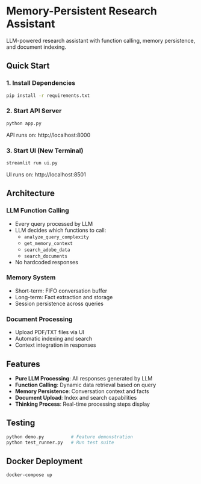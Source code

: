 # Memory-Persistent Research Assistant

LLM-powered research assistant with function calling, memory persistence, and document indexing.

## Quick Start

### 1. Install Dependencies
```bash
pip install -r requirements.txt
```

### 2. Start API Server
```bash
python app.py
```
API runs on: http://localhost:8000

### 3. Start UI (New Terminal)
```bash
streamlit run ui.py
```
UI runs on: http://localhost:8501

## Architecture

### LLM Function Calling
- Every query processed by LLM
- LLM decides which functions to call:
  - `analyze_query_complexity`
  - `get_memory_context` 
  - `search_adobe_data`
  - `search_documents`
- No hardcoded responses

### Memory System
- Short-term: FIFO conversation buffer
- Long-term: Fact extraction and storage
- Session persistence across queries

### Document Processing
- Upload PDF/TXT files via UI
- Automatic indexing and search
- Context integration in responses

## Features

- **Pure LLM Processing**: All responses generated by LLM
- **Function Calling**: Dynamic data retrieval based on query
- **Memory Persistence**: Conversation context and facts
- **Document Upload**: Index and search capabilities
- **Thinking Process**: Real-time processing steps display

## Testing

```bash
python demo.py          # Feature demonstration
python test_runner.py   # Run test suite
```

## Docker Deployment

```bash
docker-compose up
```